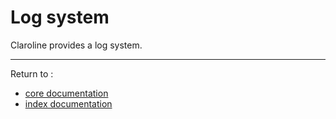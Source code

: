 Log system
============

Claroline provides a log system.


----------

Return to :

- [core documentation][1]
- [index documentation][2]


[1]: core.md
[2]: ../index.md